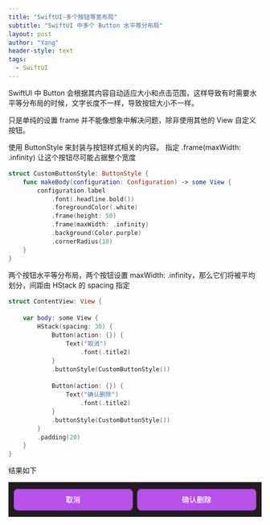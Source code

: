 ```yaml
---
title: "SwiftUI-多个按钮等宽布局"
subtitle: "SwiftUI 中多个 Button 水平等分布局"
layout: post
author: "Yang"
header-style: text
tags:
  - SwiftUI
---
```


SwiftUI 中 Button 会根据其内容自动适应大小和点击范围，这样导致有时需要水平等分布局的时候，文字长度不一样，导致按钮大小不一样。

只是单纯的设置 frame 并不能像想象中解决问题，除非使用其他的 View 自定义按钮。

使用 ButtonStyle 来封装与按钮样式相关的内容。 指定 .frame(maxWidth: .infinity) 让这个按钮尽可能占据整个宽度

```swift
struct CustomButtonStyle: ButtonStyle {
    func makeBody(configuration: Configuration) -> some View {
        configuration.label
            .font(.headline.bold())
            .foregroundColor(.white)
            .frame(height: 50)
            .frame(maxWidth: .infinity)
            .background(Color.purple)
            .cornerRadius(10)
    }
}
```

两个按钮水平等分布局，两个按钮设置 maxWidth: .infinity，那么它们将被平均划分，间距由 HStack 的 spacing 指定

```swift
struct ContentView: View {
    
    var body: some View {
        HStack(spacing: 30) {
            Button(action: {}) {
                Text("取消")
                    .font(.title2)
            }
            .buttonStyle(CustomButtonStyle())

            Button(action: {}) {
                Text("确认删除")
                    .font(.title2)
            }
            .buttonStyle(CustomButtonStyle())
        }
        .padding(20)
    }
}
```

结果如下

![](/img/in-post/post-swiftui-equal-button.png)